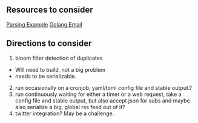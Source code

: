 ## Resources to consider
[Parsing Example](https://siongui.github.io/2015/03/03/go-parse-web-feed-rss-atom/)
[Golang Email](https://golang.org/pkg/net/smtp/)

## Directions to consider
1) bloom filter detection of duplicates 
- Will need to build, not a big problem
- needs to be serializable.

2) run occasionally on a cronjob, yaml/toml config file and stable output.?
3) run continuously waiting for either a timer or a web request, take a config 
file and stable output, but also accept json for subs and maybe also serialize a 
big, global rss feed out of it?
4) twitter integration? May be a challenge.
